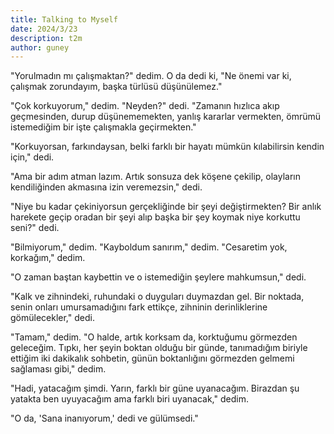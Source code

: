 ```yaml
---
title: Talking to Myself
date: 2024/3/23
description: t2m
author: guney
---
```



"Yorulmadın mı çalışmaktan?" dedim. O da dedi ki, "Ne önemi var ki, çalışmak zorundayım, başka türlüsü düşünülemez."

"Çok korkuyorum," dedim. "Neyden?" dedi. "Zamanın hızlıca akıp geçmesinden, durup düşünememekten, yanlış kararlar vermekten, ömrümü istemediğim bir işte çalışmakla geçirmekten."

"Korkuyorsan, farkındaysan, belki farklı bir hayatı mümkün kılabilirsin kendin için," dedi.

"Ama bir adım atman lazım. Artık sonsuza dek köşene çekilip, olayların kendiliğinden akmasına izin veremezsin," dedi.

"Niye bu kadar çekiniyorsun gerçekliğinde bir şeyi değiştirmekten? Bir anlık harekete geçip oradan bir şeyi alıp başka bir şey koymak niye korkuttu seni?" dedi.

"Bilmiyorum," dedim. "Kayboldum sanırım," dedim. "Cesaretim yok, korkağım," dedim.

"O zaman baştan kaybettin ve o istemediğin şeylere mahkumsun," dedi.

"Kalk ve zihnindeki, ruhundaki o duyguları duymazdan gel. Bir noktada, senin onları umursamadığını fark ettikçe, zihninin derinliklerine gömülecekler," dedi.

"Tamam," dedim. "O halde, artık korksam da, korktuğumu görmezden geleceğim. Tıpkı, her şeyin boktan olduğu bir günde, tanımadığım biriyle ettiğim iki dakikalık sohbetin, günün boktanlığını görmezden gelmemi sağlaması gibi," dedim.

"Hadi, yatacağım şimdi. Yarın, farklı bir güne uyanacağım. Birazdan şu yatakta ben uyuyacağım ama farklı biri uyanacak," dedim.

"O da, 'Sana inanıyorum,' dedi ve gülümsedi."
